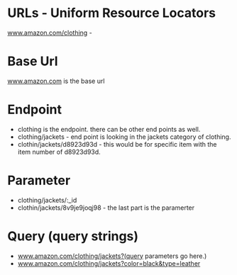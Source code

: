 # URLs  - Uniform Resource Locators
www.amazon.com/clothing  - 


# Base Url 
www.amazon.com is the base url

# Endpoint
- clothing is the endpoint. there can be other end points as well.
- clothing/jackets   -   end point is looking in the jackets category of clothing.
- clothin/jackets/d8923d93d - this would be for specific item with the item number of d8923d93d.

# Parameter
- clothing/jackets/:_id
- clothin/jackets/8v9je9joqj98   - the last part is the paramerter

# Query (query strings)
-   www.amazon.com/clothing/jackets?(query parameters go here.)
-   www.amazon.com/clothing/jackets?color=black&type=leather

